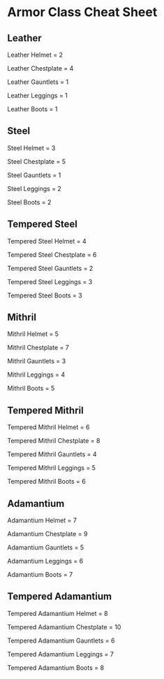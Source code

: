 ﻿# Armor Class Cheat Sheet

## Leather

Leather Helmet = 2

Leather Chestplate = 4

Leather Gauntlets = 1

Leather Leggings = 1

Leather Boots = 1

## Steel

Steel Helmet = 3

Steel Chestplate = 5

Steel Gauntlets = 1

Steel Leggings = 2

Steel Boots = 2

## Tempered Steel

Tempered Steel Helmet = 4

Tempered Steel Chestplate = 6

Tempered Steel Gauntlets = 2

Tempered Steel Leggings = 3

Tempered Steel Boots = 3

## Mithril

Mithril Helmet = 5

Mithril Chestplate = 7

Mithril Gauntlets = 3

Mithril Leggings = 4

Mithril Boots = 5

## Tempered Mithril

Tempered Mithril Helmet = 6

Tempered Mithril Chestplate = 8

Tempered Mithril Gauntlets = 4

Tempered Mithril Leggings = 5

Tempered Mithril Boots = 6

## Adamantium

Adamantium Helmet = 7

Adamantium Chestplate = 9

Adamantium Gauntlets = 5

Adamantium Leggings = 6

Adamantium Boots = 7

## Tempered Adamantium

Tempered Adamantium Helmet = 8

Tempered Adamantium Chestplate = 10

Tempered Adamantium Gauntlets = 6

Tempered Adamantium Leggings = 7

Tempered Adamantium Boots = 8